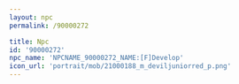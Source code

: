 ```yaml
---
layout: npc
permalink: /90000272

title: Npc
id: '90000272'
npc_name: 'NPCNAME_90000272_NAME:[F]Develop'
icon_url: 'portrait/mob/21000188_m_deviljuniorred_p.png'
---
```

